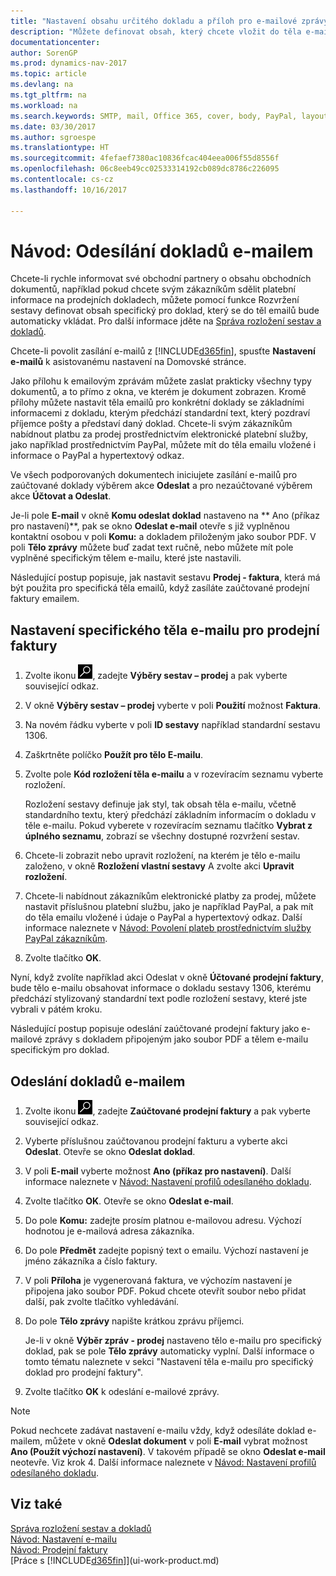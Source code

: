 ```yaml
---
title: "Nastavení obsahu určitého dokladu a příloh pro e-mailové zprávy"
description: "Můžete definovat obsah, který chcete vložit do těla e-mailové zprávy, například odkaz PayPal. Dokumenty můžete také připojit k e-mailovým zprávám."
documentationcenter: 
author: SorenGP
ms.prod: dynamics-nav-2017
ms.topic: article
ms.devlang: na
ms.tgt_pltfrm: na
ms.workload: na
ms.search.keywords: SMTP, mail, Office 365, cover, body, PayPal, layout
ms.date: 03/30/2017
ms.author: sgroespe
ms.translationtype: HT
ms.sourcegitcommit: 4fefaef7380ac10836fcac404eea006f55d8556f
ms.openlocfilehash: 06c8eeb49cc02533314192cb089dc8786c226095
ms.contentlocale: cs-cz
ms.lasthandoff: 10/16/2017

---
```

# <a name="how-to-send-documents-by-email"></a>Návod: Odesílání dokladů e-mailem
Chcete-li rychle informovat své obchodní partnery o obsahu obchodních dokumentů, například pokud chcete svým zákazníkům sdělit platební informace na prodejních dokladech, můžete pomocí funkce Rozvržení sestavy definovat obsah specifický pro doklad, který se do těl emailů bude automaticky vkládat. Pro další informace jděte na [Správa rozložení sestav a dokladů](ui-manage-report-layouts.md).

Chcete-li povolit zasílání e-mailů z [!INCLUDE[d365fin](includes/d365fin_md.md)], spusťte **Nastavení e-mailů** k asistovanému nastavení na Domovské stránce.

Jako přílohu k emailovým zprávám můžete zaslat prakticky všechny typy dokumentů, a to přímo z okna, ve kterém je dokument zobrazen. Kromě přílohy můžete nastavit těla emailů pro konkrétní doklady se základními informacemi z dokladu, kterým předchází standardní text, který pozdraví příjemce pošty a představí daný doklad. Chcete-li svým zákazníkům nabídnout platbu za prodej prostřednictvím elektronické platební služby, jako například prostřednictvím PayPal, můžete mít do těla emailu vložené i informace o PayPal a hypertextový odkaz.

Ve všech podporovaných dokumentech iniciujete zasílání e-mailů pro zaúčtované doklady výběrem akce **Odeslat** a pro nezaúčtované výběrem akce **Účtovat a Odeslat**.

Je-li pole **E-mail** v okně **Komu odeslat doklad** nastaveno na ** Ano (příkaz pro nastavení)**, pak se okno **Odeslat e-mail** otevře s již vyplněnou kontaktní osobou v poli **Komu:** a dokladem přiloženým jako soubor PDF. V poli **Tělo zprávy** můžete buď zadat text ručně, nebo můžete mít pole vyplněné specifickým tělem e-mailu, které jste nastavili.

Následující postup popisuje, jak nastavit sestavu **Prodej - faktura**, která má být použita pro specifická těla emailů, když zasíláte zaúčtované prodejní faktury emailem.

## <a name="to-set-up-a-document-specific-email-body-for-sales-invoices"></a>Nastavení specifického těla e-mailu pro prodejní faktury
1. Zvolte ikonu ![Vyhledat stránku nebo sestavu](media/ui-search/search_small.png "Ikona Vyhledat stránku nebo sestavu"), zadejte **Výběry sestav – prodej** a pak vyberte související odkaz.
2. V okně **Výběry sestav – prodej** vyberte v poli **Použití** možnost **Faktura**.
3. Na novém řádku vyberte v poli **ID sestavy** například standardní sestavu 1306.
4. Zaškrtněte políčko **Použít pro tělo E-mailu**.
5. Zvolte pole **Kód rozložení těla e-mailu** a v rozevíracím seznamu vyberte rozložení.

    Rozložení sestavy definuje jak styl, tak obsah těla e-mailu, včetně standardního textu, který předchází základním informacím o  dokladu v těle e-mailu. Pokud vyberete v rozevíracím seznamu tlačítko **Vybrat z úplného seznamu**, zobrazí se všechny dostupné rozvržení sestav.
6. Chcete-li zobrazit nebo upravit rozložení, na kterém je tělo e-mailu založeno, v okně **Rozložení vlastní sestavy** A zvolte akci **Upravit rozložení**.
7. Chcete-li nabídnout zákazníkům elektronické platby za prodej, můžete nastavit příslušnou platební službu, jako je například PayPal, a pak mít do těla emailu vložené i údaje o PayPal a hypertextový odkaz. Další informace naleznete v [Návod: Povolení plateb prostřednictvím služby PayPal zákazníkům](sales-how-enable-payment-service-extensions.md).
8. Zvolte tlačítko **OK**.

Nyní, když zvolíte například akci Odeslat v okně **Účtované prodejní faktury**, bude tělo e-mailu obsahovat informace o dokladu sestavy 1306, kterému předchází stylizovaný standardní text podle rozložení sestavy, které jste vybrali v pátém kroku.

Následující postup popisuje odeslání zaúčtované prodejní faktury jako e-mailové zprávy s dokladem připojeným jako soubor PDF a tělem e-mailu specifickým pro doklad.

## <a name="to-send-documents-by-email"></a>Odeslání dokladů e-mailem
1. Zvolte ikonu ![Vyhledat stránku nebo sestavu](media/ui-search/search_small.png "Ikona Vyhledat stránku nebo sestavu"), zadejte **Zaúčtované prodejní faktury** a pak vyberte související odkaz.
2. Vyberte příslušnou zaúčtovanou prodejní fakturu a vyberte akci **Odeslat**. Otevře se okno **Odeslat doklad**.
3. V poli **E-mail** vyberte možnost **Ano (příkaz pro nastavení)**. Další informace naleznete v [Návod: Nastavení profilů odesílaného dokladu](sales-how-setup-document-send-profiles.md).
4. Zvolte tlačítko **OK**. Otevře se okno **Odeslat e-mail**.
5. Do pole **Komu:** zadejte prosím platnou e-mailovou adresu. Výchozí hodnotou je e-mailová adresa zákazníka.
6. Do pole **Předmět** zadejte popisný text o emailu. Výchozí nastavení je jméno zákazníka a číslo faktury.
7. V poli **Příloha** je vygenerovaná faktura, ve výchozím nastavení je připojena jako soubor PDF. Pokud chcete otevřít soubor nebo přidat další, pak zvolte tlačítko vyhledávání.
8. Do pole  **Tělo zprávy** napište krátkou zprávu příjemci.

    Je-li v okně **Výběr zpráv - prodej** nastaveno tělo e-mailu pro specifický doklad, pak se pole **Tělo zprávy** automaticky vyplní. Další informace o tomto tématu naleznete v sekci "Nastavení těla e-mailu pro specifický doklad pro prodejní faktury".
9. Zvolte tlačítko **OK** k odeslání e-mailové zprávy.

> [!NOTE]  
>   Pokud nechcete zadávat nastavení e-mailu vždy, když odesíláte doklad e-mailem, můžete v okně **Odeslat dokument** v poli **E-mail** vybrat možnost **Ano (Použít výchozí nastavení)**. V takovém případě se okno **Odeslat e-mail** neotevře. Viz krok 4. Další informace naleznete v [Návod: Nastavení profilů odesílaného dokladu](sales-how-setup-document-send-profiles.md).

## <a name="see-also"></a>Viz také
[Správa rozložení sestav a dokladů](ui-manage-report-layouts.md)  
[Návod: Nastavení e-mailu](madeira-how-setup-email.md)  
[Návod: Prodejní faktury](sales-how-invoice-sales.md)  
[Práce s [!INCLUDE[d365fin](includes/d365fin_md.md)]](ui-work-product.md)

